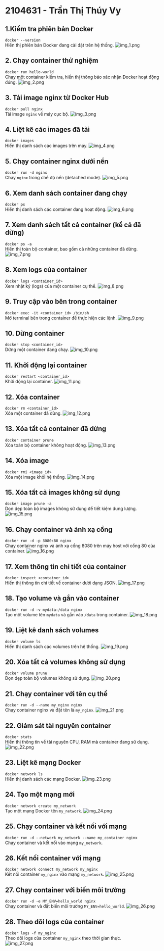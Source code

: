 # 2104631 - Trần Thị Thúy Vy 

## 1.Kiểm tra phiên bản Docker
`docker --version`  
Hiển thị phiên bản Docker đang cài đặt trên hệ thống.
![img_1.png](img_1.png)

## 2. Chạy container thử nghiệm
`docker run hello-world`  
Chạy một container kiểm tra, hiển thị thông báo xác nhận Docker hoạt động đúng.
![img_2.png](img_2.png)
## 3. Tải image nginx từ Docker Hub
`docker pull nginx`  
Tải image `nginx` về máy cục bộ.
![img_3.png](img_3.png)

## 4. Liệt kê các images đã tải
`docker images`  
Hiển thị danh sách các images trên máy.
![img_4.png](img_4.png)

## 5. Chạy container nginx dưới nền
`docker run -d nginx`  
Chạy `nginx` trong chế độ nền (detached mode).
![img_5.png](img_5.png)
## 6. Xem danh sách container đang chạy
`docker ps`  
Hiển thị danh sách các container đang hoạt động.
![img_6.png](img_6.png)

## 7. Xem danh sách tất cả container (kể cả đã dừng)
`docker ps -a`  
Hiển thị toàn bộ container, bao gồm cả những container đã dừng.
![img_7.png](img_7.png)

## 8. Xem logs của container
`docker logs <container_id>`  
Xem nhật ký (logs) của một container cụ thể.
![img_8.png](img_8.png)

## 9. Truy cập vào bên trong container
`docker exec -it <container_id> /bin/sh`  
Mở terminal bên trong container để thực hiện các lệnh.
![img_9.png](img_9.png)

## 10. Dừng container
`docker stop <container_id>`  
Dừng một container đang chạy.
![img_10.png](img_10.png)

## 11. Khởi động lại container
`docker restart <container_id>`  
Khởi động lại container.
![img_11.png](img_11.png)

## 12. Xóa container
`docker rm <container_id>`  
Xóa một container đã dừng.
![img_12.png](img_12.png)
## 13. Xóa tất cả container đã dừng
`docker container prune`  
Xóa toàn bộ container không hoạt động.
![img_13.png](img_13.png)

## 14. Xóa image
`docker rmi <image_id>`  
Xóa một image khỏi hệ thống.
![img_14.png](img_14.png)

## 15. Xóa tất cả images không sử dụng
`docker image prune -a`  
Dọn dẹp toàn bộ images không sử dụng để tiết kiệm dung lượng.
![img_15.png](img_15.png)

## 16. Chạy container và ánh xạ cổng
`docker run -d -p 8080:80 nginx`  
Chạy container nginx và ánh xạ cổng 8080 trên máy host với cổng 80 của container.
![img_16.png](img_16.png)

## 17. Xem thông tin chi tiết của container
`docker inspect <container_id>`  
Hiển thị thông tin chi tiết về container dưới dạng JSON.
![img_17.png](img_17.png)

## 18. Tạo volume và gắn vào container
`docker run -d -v mydata:/data nginx`  
Tạo một volume tên `mydata` và gắn vào `/data` trong container.
![img_18.png](img_18.png)

## 19. Liệt kê danh sách volumes
`docker volume ls`  
Hiển thị danh sách các volumes trên hệ thống.
![img_19.png](img_19.png)

## 20. Xóa tất cả volumes không sử dụng
`docker volume prune`  
Dọn dẹp toàn bộ volumes không sử dụng.
![img_20.png](img_20.png)

## 21. Chạy container với tên cụ thể
`docker run -d --name my_nginx nginx`  
Chạy container nginx và đặt tên là `my_nginx`.
![img_21.png](img_21.png)

## 22. Giám sát tài nguyên container
`docker stats`  
Hiển thị thông tin về tài nguyên CPU, RAM mà container đang sử dụng.
![img_22.png](img_22.png)
## 23. Liệt kê mạng Docker
`docker network ls`  
Hiển thị danh sách các mạng Docker.
![img_23.png](img_23.png)

## 24. Tạo một mạng mới
`docker network create my_network`  
Tạo một mạng Docker tên `my_network`.
![img_24.png](img_24.png)

## 25. Chạy container và kết nối với mạng
`docker run -d --network my_network --name my_container nginx`  
Chạy container và kết nối vào mạng `my_network`.

## 26. Kết nối container với mạng
`docker network connect my_network my_nginx`  
Kết nối container `my_nginx` vào mạng `my_network`.
![img_25.png](img_25.png)
## 27. Chạy container với biến môi trường
`docker run -d -e MY_ENV=hello_world nginx`  
Chạy container và đặt biến môi trường `MY_ENV=hello_world`.
![img_26.png](img_26.png)
## 28. Theo dõi logs của container
`docker logs -f my_nginx`  
Theo dõi logs của container `my_nginx` theo thời gian thực.  
![img_27.png](img_27.png)